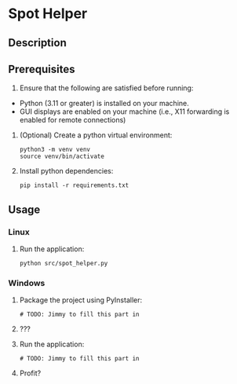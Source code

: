 # Spot Helper

## Description

## Prerequisites

1. Ensure that the following are satisfied before running:
* Python (3.11 or greater) is installed on your machine.
* GUI displays are enabled on your machine (i.e., X11 forwarding is enabled for remote connections)

1. (Optional) Create a python virtual environment:

	```
	python3 -m venv venv
	source venv/bin/activate
	```


1. Install python dependencies:

	```
	pip install -r requirements.txt
	```
 

## Usage

### Linux

1. Run the application:

	```
	python src/spot_helper.py
	```

### Windows

1. Package the project using PyInstaller:

	```
	# TODO: Jimmy to fill this part in
	```

1. ???

1. Run the application:

	```
	# TODO: Jimmy to fill this part in
	```

1. Profit?
